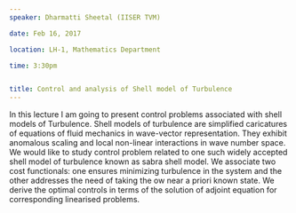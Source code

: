 ```yaml
---
speaker: Dharmatti Sheetal (IISER TVM)

date: Feb 16, 2017

location: LH-1, Mathematics Department

time: 3:30pm


title: Control and analysis of Shell model of Turbulence
---
```


In this lecture I am going to present control problems associated with
shell models of Turbulence. Shell models of turbulence are simplified
caricatures of equations of fluid mechanics in wave-vector representation.
 They exhibit anomalous scaling and local non-linear interactions in wave
number space. We would like to study control problem related to one such
widely accepted shell model of turbulence known as sabra shell model. We
associate two cost functionals: one ensures minimizing  turbulence in the
system and the other addresses the need of taking the ow near a priori
known state. We derive the optimal controls in terms of the solution of
adjoint equation for corresponding linearised problems.
